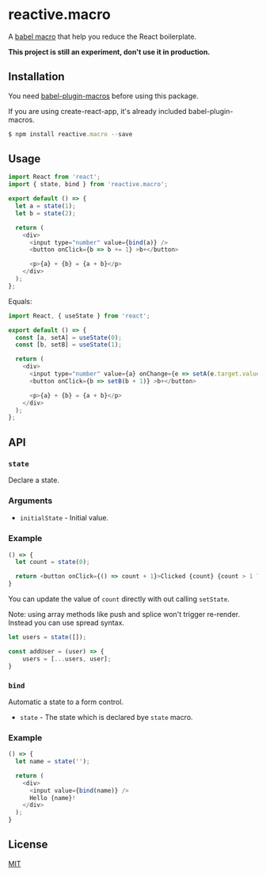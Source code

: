 # reactive.macro

A [babel macro](https://github.com/kentcdodds/babel-plugin-macros) that help you reduce the React boilerplate.

**This project is still an experiment, don't use it in production.**

## Installation

You need [babel-plugin-macros](https://github.com/kentcdodds/babel-plugin-macros) before using this package.

If you are using create-react-app, it's already included babel-plugin-macros.

```javascript
$ npm install reactive.macro --save
```

## Usage

```javascript
import React from 'react';
import { state, bind } from 'reactive.macro';

export default () => {
  let a = state(1);
  let b = state(2);

  return (
    <div>
      <input type="number" value={bind(a)} />
      <button onClick={b => b += 1} >b+</button>

      <p>{a} + {b} = {a + b}</p>
    </div>
  );
};
```

Equals:

```javascript
import React, { useState } from 'react';

export default () => {
  const [a, setA] = useState(0);
  const [b, setB] = useState(1);

  return (
    <div>
      <input type="number" value={a} onChange={e => setA(e.target.value)} />
      <button onClick={b => setB(b + 1)} >b+</button>

      <p>{a} + {b} = {a + b}</p>
    </div>
  );
};
```

## API

### `state`

Declare a state.

### Arguments

- `initialState` - Initial value.


### Example

```javascript
() => {
  let count = state(0);

  return <button onClick={() => count + 1}>Clicked {count} {count > 1 ? 'times' : 'time'}</button>
}
```

You can update the value of `count` directly with out calling `setState`.

Note: using array methods like push and splice won't trigger re-render. Instead you can use spread syntax.

```javascript
let users = state([]);

const addUser = (user) => {
	users = [...users, user];
}
```

### `bind`

Automatic a state to a form control.

- `state` - The state which is declared bye `state` macro.

### Example

```javascript
() => {
  let name = state('');

  return (
    <div>
      <input value={bind(name)} />
      Hello {name}!
    </div>
  );
}
```

## License

[MIT](LICENSE)
